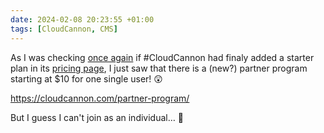 ```yaml
---
date: 2024-02-08 20:23:55 +01:00
tags: [CloudCannon, CMS]
---
```


As I was checking [once again](https://mamot.fr/@nhoizey/110776952211274388) if #CloudCannon had finaly added a starter plan in its [pricing page](https://cloudcannon.com/pricing/), I just saw that there is a (new?) partner program starting at $10 for one single user! 😲

https://cloudcannon.com/partner-program/

But I guess I can't join as an individual… 🤔

